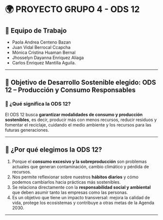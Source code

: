 # 🌍 PROYECTO GRUPO 4 - ODS 12 



## 👥 Equipo de Trabajo
- Paola Andrea Centeno Bazan  
- Juan Vidal Berrocal Ccapcha 
- Mónica Cristina Huaman Bernal
- Jhosselyn Dayanna Enriquez Aliaga  
- Carlos Enriquez Mantilla Aguila.  

---

## 🎯 Objetivo de Desarrollo Sostenible elegido: **ODS 12 – Producción y Consumo Responsables**

### 📌 ¿Qué significa la ODS 12?
El ODS 12 busca **garantizar modalidades de consumo y producción sostenibles**, es decir, producir más con menos recursos, reducir residuos y fomentar el reciclaje, cuidando el medio ambiente y los recursos para las futuras generaciones.  

---

## 🤔 ¿Por qué elegimos la ODS 12?
1. Porque el **consumo excesivo y la sobreproducción** son problemas actuales que generan contaminación, cambio climático y pérdida de recursos.  
2. Nos permite reflexionar sobre nuestros **hábitos diarios** y cómo podemos cambiarlos hacia prácticas más sostenibles.  
3. Se relaciona directamente con la **responsabilidad social y ambiental** que deben asumir tanto las empresas como las personas.  
4. Es un objetivo que tiene un impacto transversal: mejora la calidad de vida, protege los ecosistemas y contribuye a otras metas de la Agenda 2030.  

---


